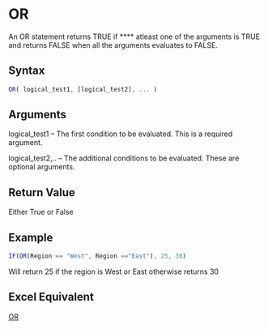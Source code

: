 # OR

An OR statement returns TRUE if **** atleast one of the arguments is TRUE and returns FALSE when all the arguments evaluates to FALSE.

## Syntax

```javascript
OR( logical_test1, [logical_test2], ... )
```

## Arguments

logical\_test1 – The first condition to be evaluated. This is a required argument.

logical\_test2,.. – The additional conditions to be evaluated. These are optional arguments.

## **Return Value**

Either True or False

## **Example**

```javascript
IF(OR(Region == "West", Region =="East"), 25, 30)
```

Will return 25 if the region is West or East otherwise returns 30

## **Excel Equivalent**

[OR](https://support.microsoft.com/en-us/office/or-function-7d17ad14-8700-4281-b308-00b131e22af0)
